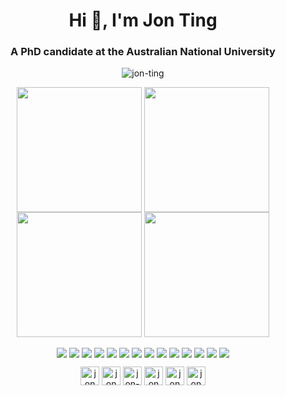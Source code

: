 <h1 align="center">Hi 👋, I'm Jon Ting</h1>
<h3 align="center">A PhD candidate at the Australian National University</h3>

<p align="center"> <img src="https://komarev.com/ghpvc/?username=jon-ting" alt="jon-ting" /> </p>

<p align="center">
  <a href="https://github-readme-stats.vercel.app/api?username=jon-ting&show_icons=true&theme=highcontrast&border_radius=9&rank_icon=github&include_all_commits=true&custom_title=GitHub%20Stats&number_format=long&card_width=420#gh-dark-mode-only"><img height=200 align="center" src="https://github-readme-stats.vercel.app/api?username=jon-ting&show_icons=true&theme=highcontrast&border_radius=30&rank_icon=github&include_all_commits=true&custom_title=GitHub%20Stats&number_format=long&card_width=420" /></a>
  <a href="https://github-readme-stats.vercel.app/api?username=jon-ting&show_icons=true&theme=buefy&border_radius=30&rank_icon=github&include_all_commits=true&custom_title=GitHub%20Stats&number_format=long&card_width=420#gh-light-mode-only"><img height=200 align="center" src="https://github-readme-stats.vercel.app/api?username=jon-ting&show_icons=true&theme=buefy&border_radius=9&rank_icon=github&include_all_commits=true&custom_title=GitHub%20Stats&number_format=long&card_width=420" /></a>
  <a href="https://github-readme-stats.vercel.app/api/top-langs/?username=jon-ting&theme=highcontrast&layout=compact&size_weight=0.2&count_weight=0.8&langs_count=10&border_radius=9&card_width=375&exclude_repo=staged-recipes,lammps,sphractal-feedstock&hide=scilab,assembly,html,javascript,batchfile,hack,makefile#gh-dark-mode-only"><img height=200 align="center" src="https://github-readme-stats.vercel.app/api/top-langs/?username=jon-ting&theme=highcontrast&layout=compact&size_weight=0.2&count_weight=0.8&langs_count=10&border_radius=30&card_width=377&exclude_repo=staged-recipes,lammps,sphractal-feedstock&hide=scilab,assembly,html,javascript,batchfile,hack,makefile" /></a>
  <a href="https://github-readme-stats.vercel.app/api/top-langs/?username=jon-ting&theme=buefy&layout=compact&size_weight=0.2&count_weight=0.8&langs_count=10&border_radius=9&card_width=375&exclude_repo=staged-recipes,lammps,sphractal-feedstock&hide=scilab,assembly,html,javascript,batchfile,hack,makefile#gh-light-mode-only"><img height=200 align="center" src="https://github-readme-stats.vercel.app/api/top-langs/?username=jon-ting&theme=buefy&layout=compact&size_weight=0.2&count_weight=0.8&langs_count=10&border_radius=30&card_width=377&exclude_repo=staged-recipes,lammps,sphractal-feedstock&hide=scilab,assembly,html,javascript,batchfile,hack,makefile" /></a>
<p>

<p align="center">
  <a href="https://github.com/jon-ting/coursera-certifications#gh-dark-mode-only"><img align="center" src="https://github-readme-stats.vercel.app/api/pin/?username=jon-ting&repo=coursera-certifications&show_owner=false&theme=highcontrast" /></a>
    <a href="https://github.com/jon-ting/coursera-certifications#gh-light-mode-only"><img align="center" src="https://github-readme-stats.vercel.app/api/pin/?username=jon-ting&repo=coursera-certifications&show_owner=false&theme=shadow_red" /></a>
  <a href="https://github.com/jon-ting/futurelearn-certifications#gh-dark-mode-only"><img align="center" src="https://github-readme-stats.vercel.app/api/pin/?username=jon-ting&repo=futurelearn-certifications&show_owner=false&theme=highcontrast" /></a>
  <a href="https://github.com/jon-ting/futurelearn-certifications#gh-light-mode-only"><img align="center" src="https://github-readme-stats.vercel.app/api/pin/?username=jon-ting&repo=futurelearn-certifications&show_owner=false&theme=transparent" /></a>
  <a href="https://github.com/jon-ting/sphractal#gh-dark-mode-only"><img align="center" src="https://github-readme-stats.vercel.app/api/pin/?username=jon-ting&repo=sphractal&show_owner=false&theme=highcontrast" /></a>
  <a href="https://github.com/jon-ting/sphractal#gh-light-mode-only"><img align="center" src="https://github-readme-stats.vercel.app/api/pin/?username=jon-ting&repo=sphractal&show_owner=false&theme=shadow_blue" /></a>
  <a href="https://github.com/jon-ting/fastbc#gh-dark-mode-only"><img align="center" src="https://github-readme-stats.vercel.app/api/pin/?username=jon-ting&repo=fastbc&show_owner=false&theme=highcontrast" /></a>
  <a href="https://github.com/jon-ting/fastbc#gh-light-mode-only"><img align="center" src="https://github-readme-stats.vercel.app/api/pin/?username=jon-ting&repo=fastbc&show_owner=false&theme=vue" /></a>
  <a href="https://github.com/jon-ting/molecular-modelling-of-reversible-covalent-inhibition-of-brutons-tyrosine-kinase-by-cyanoacrylamides#gh-dark-mode-only"><img align="center" src="https://github-readme-stats.vercel.app/api/pin/?username=jon-ting&repo=molecular-modelling-of-reversible-covalent-inhibition-of-brutons-tyrosine-kinase-by-cyanoacrylamides&show_owner=false&theme=highcontrast" /></a>
  <a href="https://github.com/jon-ting/molecular-modelling-of-reversible-covalent-inhibition-of-brutons-tyrosine-kinase-by-cyanoacrylamides#gh-light-mode-only"><img align="center" src="https://github-readme-stats.vercel.app/api/pin/?username=jon-ting&repo=molecular-modelling-of-reversible-covalent-inhibition-of-brutons-tyrosine-kinase-by-cyanoacrylamides&show_owner=false&theme=buefy" /></a>
  <a href="https://github.com/jon-ting/covdrugsim#gh-dark-mode-only"><img align="center" src="https://github-readme-stats.vercel.app/api/pin/?username=jon-ting&repo=covdrugsim&show_owner=false&theme=highcontrast" /></a>
  <a href="https://github.com/jon-ting/covdrugsim#gh-light-mode-only"><img align="center" src="https://github-readme-stats.vercel.app/api/pin/?username=jon-ting&repo=covdrugsim&show_owner=false&theme=buefy" /></a>
  <a href="https://github.com/Jon-Ting/tnp-gen#gh-dark-mode-only"><img align="center" src="https://github-readme-stats.vercel.app/api/pin/?username=jon-ting&repo=tnp-gen&show_owner=false&theme=highcontrast" /></a>
  <a href="https://github.com/Jon-Ting/tnp-gen#gh-light-mode-only"><img align="center" src="https://github-readme-stats.vercel.app/api/pin/?username=jon-ting&repo=tnp-gen&show_owner=false&theme=buefy" /></a>
</p>

<p align="center">
  <a href="https://codepen.io/JonTing" target="blank"><img align="center" src="https://cdn.jsdelivr.net/npm/simple-icons@3.0.1/icons/codepen.svg" alt="jon ting" height="30" width="30" /></a>
  <a href="https://twitter.com/JonTingYC" target="blank"><img align="center" src="https://cdn.jsdelivr.net/npm/simple-icons@3.0.1/icons/twitter.svg" alt="jon ting" height="30" width="30" /></a>
  <a href="https://linkedin.com/in/jon-ting" target="blank"><img align="center" src="https://cdn.jsdelivr.net/npm/simple-icons@3.0.1/icons/linkedin.svg" alt="jon-ting" height="30" width="30" /></a>
  <a href="https://stackoverflow.com/users/jon ting" target="blank"><img align="center" src="https://cdn.jsdelivr.net/npm/simple-icons@3.0.1/icons/stackoverflow.svg" alt="jon ting" height="30" width="30" /></a>
  <a href="https://www.kaggle.com/jonting" target="blank"><img align="center" src="https://cdn.jsdelivr.net/npm/simple-icons@3.0.1/icons/kaggle.svg" alt="jon ting" height="30" width="30" /></a>
  <a href="https://fb.com/jon ting" target="blank"><img align="center" src="https://cdn.jsdelivr.net/npm/simple-icons@3.0.1/icons/facebook.svg" alt="jon ting" height="30" width="30" /></a>
</p>
